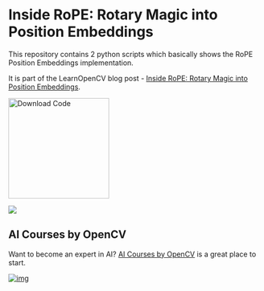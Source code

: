 # Inside RoPE: Rotary Magic into Position Embeddings

This repository contains 2 python scripts which basically shows the RoPE Position Embeddings implementation.


It is part of the LearnOpenCV blog post - [Inside RoPE: Rotary Magic into Position Embeddings](https://learnopencv.com/rope-position-embeddings/).

[<img src="https://learnopencv.com/wp-content/uploads/2022/07/download-button-e1657285155454.png" alt="Download Code" width="200">](https://www.dropbox.com/scl/fo/31nbymhw6ylbht91u4ur9/AKzXBT4IaaDVln48ONvl62Y?rlkey=r4ponux7xdf2ixd6nl8qk8xi2&st=rzorwgmq&dl=1)

![](https://learnopencv.com/wp-content/uploads/2025/07/Inside_RoPE_Position_Embeddings.gif)


## AI Courses by OpenCV

Want to become an expert in AI? [AI Courses by OpenCV](https://opencv.org/courses/) is a great place to start.

[![img](https://learnopencv.com/wp-content/uploads/2023/01/AI-Courses-By-OpenCV-Github.png)](https://opencv.org/courses/)
